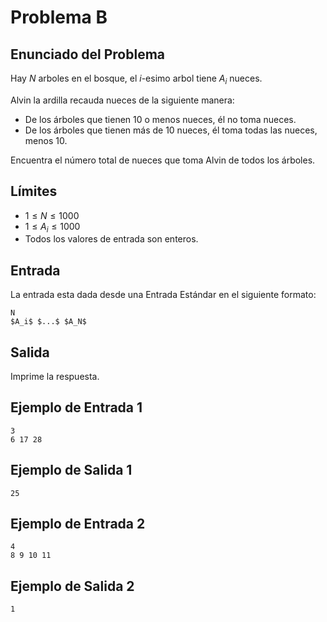 # Problema B

## Enunciado del Problema 

Hay $N$ arboles en el bosque, el $i$-esimo arbol tiene $A_i$ nueces.

Alvin la ardilla recauda nueces de la siguiente manera:
- De los árboles que tienen 10 o menos nueces, él no toma nueces.
- De los árboles que tienen más de 10 nueces, él toma todas las nueces, menos 10.

Encuentra el número total de nueces que toma Alvin de todos los árboles.

## Límites
- $1 \leq N \leq 1000$
- $1 \leq A_i \leq 1000$
- Todos los valores de entrada son enteros.

## Entrada
La entrada esta dada desde una Entrada Estándar en el siguiente formato:
```
N
$A_i$ $...$ $A_N$
```

## Salida
Imprime la respuesta.

## Ejemplo de Entrada 1
```
3
6 17 28
```

## Ejemplo de Salida 1
```
25
```

## Ejemplo de Entrada 2
```
4
8 9 10 11
```

## Ejemplo de Salida 2
```
1
```